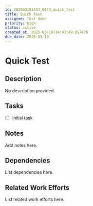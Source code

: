 ```yaml
---
id: 202503191443_0043_quick_test
title: Quick Test
assignee: Test User
priority: high
status: active
created_at: 2025-03-19T14:43:49.857426
due_date: 2025-03-19
---
```


# Quick Test

## Description
No description provided.

## Tasks
- [ ] Initial task

## Notes
Add notes here.

## Dependencies
List dependencies here.

## Related Work Efforts
List related work efforts here.